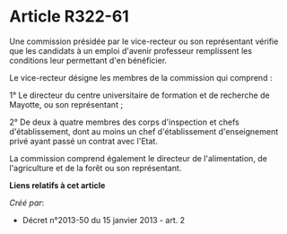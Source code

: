 # Article R322-61

Une commission présidée par le vice-recteur ou son représentant vérifie que les candidats à un emploi d'avenir professeur
remplissent les conditions leur permettant d'en bénéficier.

Le vice-recteur désigne les membres de la commission qui comprend :

1° Le directeur du centre universitaire de formation et de recherche de Mayotte, ou son représentant ;

2° De deux à quatre membres des corps d'inspection et chefs d'établissement, dont au moins un chef d'établissement
d'enseignement privé ayant passé un contrat avec l'Etat.

La commission comprend également le directeur de l'alimentation, de l'agriculture et de la forêt ou son représentant.

**Liens relatifs à cet article**

_Créé par_:

  - Décret n°2013-50 du 15 janvier 2013 - art. 2
